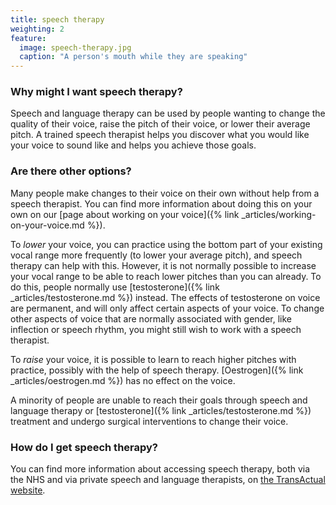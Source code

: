 ```yaml
---
title: speech therapy
weighting: 2
feature:
  image: speech-therapy.jpg
  caption: "A person's mouth while they are speaking"
---
```


### Why might I want speech therapy?

Speech and language therapy can be used by people wanting to change the quality of their voice, raise the pitch of their voice, or lower their average pitch. A trained speech therapist helps you discover what you would like your voice to sound like and helps you achieve those goals. 

### Are there other options?

Many people make changes to their voice on their own without help from a speech therapist. You can find more information about doing this on your own on our [page about working on your voice]({% link _articles/working-on-your-voice.md %}).

To *lower* your voice, you can practice using the bottom part of your existing vocal range more frequently (to lower your average pitch), and speech therapy can help with this. However, it is not normally possible to increase your vocal range to be able to reach lower pitches than you can already. To do this, people normally use [testosterone]({% link _articles/testosterone.md %}) instead. The effects of testosterone on voice are permanent, and will only affect certain aspects of your voice. To change other aspects of voice that are normally associated with gender, like inflection or speech rhythm, you might still wish to work with a speech therapist.

To *raise* your voice, it is possible to learn to reach higher pitches with practice, possibly with the help of speech therapy. [Oestrogen]({% link _articles/oestrogen.md %}) has no effect on the voice.

A minority of people are unable to reach their goals through speech and language therapy or [testosterone]({% link _articles/testosterone.md %}) treatment and undergo surgical interventions to change their voice.

### How do I get speech therapy?

You can find more information about accessing speech therapy, both via the NHS and via private speech and language therapists, on [the TransActual website](https://transactual.org.uk/medical-transition/speech-therapy/).